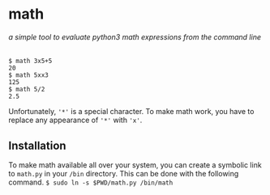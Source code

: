# math 
###### a simple tool to evaluate python3 math expressions from the command line

```
$ math 3x5+5
20
$ math 5xx3
125
$ math 5/2
2.5
```
Unfortunately, `'*'` is a special character. To make math work, you have to replace any appearance of `'*'` with `'x'`.

## Installation
To make math available all over your system, you can create a symbolic link to `math.py` in your `/bin` directory. This can be done with the following command.
`$ sudo ln -s $PWD/math.py /bin/math`
